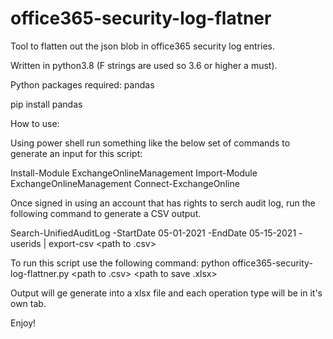 # office365-security-log-flatner
Tool to flatten out the json blob in office365 security log entries.

Written in python3.8 (F strings are used so 3.6 or higher a must).

Python packages required:
pandas

pip install pandas



How to use:

Using power shell run something like the below set of commands to generate an input for this script:

Install-Module ExchangeOnlineManagement
Import-Module ExchangeOnlineManagement
Connect-ExchangeOnline


Once signed in using an account that has rights to serch audit log, run the following command to generate a CSV output.

Search-UnifiedAuditLog -StartDate 05-01-2021 -EndDate 05-15-2021 -userids <upn> | export-csv <path to .csv>
  
To run this script use the following command:
  python office365-security-log-flattner.py <path to .csv> <path to save .xlsx>

  
Output will ge generate into a xlsx file and each operation type will be in it's own tab.
  
  Enjoy!
